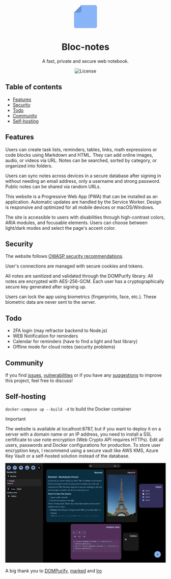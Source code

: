 <p align="center">
<img src="https://raw.githubusercontent.com/seguinleo/Bloc-notes/main/public/pwa/icon192.png" alt="Logo" width="72" height="72">
</p>
<h1 align="center">Bloc-notes</h1>

<p align="center">
A fast, private and secure web notebook.
</p>

<p align="center">
<img alt="License" src="https://img.shields.io/github/license/seguinleo/Bloc-notes?color=8ab4f8&style=for-the-badge">
</p>

## Table of contents
*   [Features](#features)
*   [Security](#security)
*   [Todo](#todo)
*   [Community](#community)
*   [Self-hosting](#self-hosting)

## Features
Users can create task lists, reminders, tables, links, math expressions or code blocks using Markdown and HTML. They can add online images, audio, or videos via URL. Notes can be searched, sorted by category, or organized into folders.

Users can sync notes across devices in a secure database after signing in without needing an email address, only a username and strong password. Public notes can be shared via random URLs.

This website is a Progressive Web App (PWA) that can be installed as an application. Automatic updates are handled by the Service Worker. Design is responsive and optimized for all mobile devices or macOS/Windows.

The site is accessible to users with disabilities through high-contrast colors, ARIA modules, and focusable elements. Users can choose between light/dark modes and select the page's accent color.

## Security
The website follows [OWASP security recommendations](https://cheatsheetseries.owasp.org/).

User's connections are managed with secure cookies and tokens.

All notes are sanitized and validated through the DOMPurify library. All notes are encrypted with AES-256-GCM. Each user has a cryptographically secure key generated after signing up.

Users can lock the app using biometrics (fingerprints, face, etc.). These biometric data are never sent to the server.

## Todo
*   2FA login (may refractor backend to Node.js)
*   WEB Notification for reminders
*   Calendar for reminders (have to find a light and fast library)
*   Offline mode for cloud notes (security problems)

## Community
If you find [issues](https://github.com/seguinleo/Bloc-notes/issues), [vulnerabilities](https://github.com/seguinleo/Bloc-notes/security) or if you have any [suggestions](https://github.com/seguinleo/Bloc-notes/discussions) to improve this project, feel free to discuss!

## Self-hosting
``docker-compose up --build -d`` to build the Docker container

> [!IMPORTANT]
> The website is available at localhost:8787, but if you want to deploy it on a server with a domain name or an IP address, you need to install a SSL certificate to use note encryption (Web Crypto API requires HTTPs). Edit all users, passwords and Docker configurations for production. To store user encryption keys, I recommend using a secure vault like AWS KMS, Azure Key Vault or a self-hosted solution instead of the database.

![Desktop preview](https://github.com/seguinleo/Bloc-notes/blob/main/src/assets/img/desktop.png)

A big thank you to [DOMPurify](https://github.com/cure53/DOMPurify), [marked](https://github.com/markedjs/marked) and [Iro](https://github.com/jaames/iro.js)
